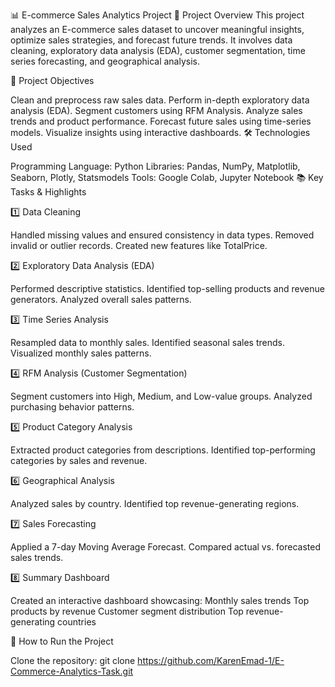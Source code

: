 📊 E-commerce Sales Analytics Project
📝 Project Overview
This project analyzes an E-commerce sales dataset to uncover meaningful insights, optimize sales strategies, and forecast future trends. It involves data cleaning, exploratory data analysis (EDA), customer segmentation, time series forecasting, and geographical analysis.

🎯 Project Objectives

Clean and preprocess raw sales data.
Perform in-depth exploratory data analysis (EDA).
Segment customers using RFM Analysis.
Analyze sales trends and product performance.
Forecast future sales using time-series models.
Visualize insights using interactive dashboards.
🛠️ Technologies Used

Programming Language: Python
Libraries: Pandas, NumPy, Matplotlib, Seaborn, Plotly, Statsmodels
Tools: Google Colab, Jupyter Notebook
📚 Key Tasks & Highlights

1️⃣ Data Cleaning

Handled missing values and ensured consistency in data types.
Removed invalid or outlier records.
Created new features like TotalPrice.

2️⃣ Exploratory Data Analysis (EDA)

Performed descriptive statistics.
Identified top-selling products and revenue generators.
Analyzed overall sales patterns.

3️⃣ Time Series Analysis

Resampled data to monthly sales.
Identified seasonal sales trends.
Visualized monthly sales patterns.

4️⃣ RFM Analysis (Customer Segmentation)

Segment customers into High, Medium, and Low-value groups.
Analyzed purchasing behavior patterns.

5️⃣ Product Category Analysis

Extracted product categories from descriptions.
Identified top-performing categories by sales and revenue.

6️⃣ Geographical Analysis

Analyzed sales by country.
Identified top revenue-generating regions.

7️⃣ Sales Forecasting

Applied a 7-day Moving Average Forecast.
Compared actual vs. forecasted sales trends.

8️⃣ Summary Dashboard

Created an interactive dashboard showcasing:
Monthly sales trends
Top products by revenue
Customer segment distribution
Top revenue-generating countries

🚀 How to Run the Project

Clone the repository:
git clone https://github.com/KarenEmad-1/E-Commerce-Analytics-Task.git
